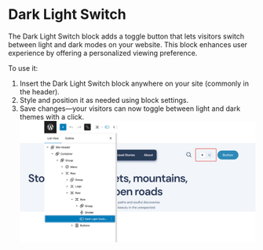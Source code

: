 # Dark Light Switch

The Dark Light Switch block adds a toggle button that lets visitors switch between light and dark modes on your website. 
This block enhances user experience by offering a personalized viewing preference.

To use it:
1. Insert the Dark Light Switch block anywhere on your site (commonly in the header).
2. Style and position it as needed using block settings.
3. Save changes—your visitors can now toggle between light and dark themes with a click.
 ![dark-light-switcher](/img/voya/dark-light-switcher.jpg)
